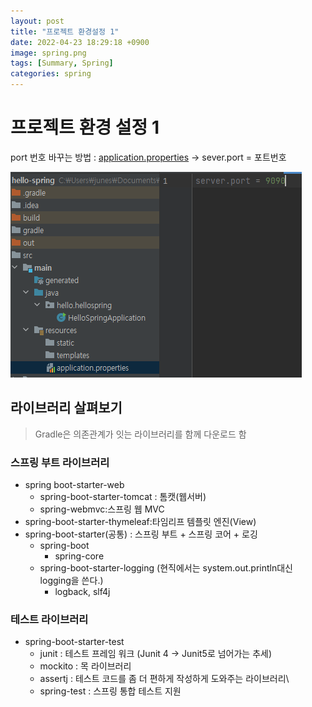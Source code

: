 ```yaml
---
layout: post
title: "프로젝트 환경설정 1"
date: 2022-04-23 18:29:18 +0900
image: spring.png
tags: [Summary, Spring]
categories: spring
---
```


# 프로젝트 환경 설정 1

port 번호 바꾸는 방법 : [application.properties](http://application.properties) → sever.port = 포트번호

![Untitled](/images/spring/projectSetting1.png)

## 라이브러리 살펴보기

> Gradle은 의존관계가 잇는 라이브러리를 함께 다운로드 함
> 

### 스프링 부트 라이브러리

- spring boot-starter-web
    - spring-boot-starter-tomcat : 톰캣(웹서버)
    - spring-webmvc:스프링 웹 MVC
- spring-boot-starter-thymeleaf:타임리프 템플릿 엔진(View)
- spring-boot-starter(공통) : 스프링 부트 + 스프링 코어 + 로깅
    - spring-boot
        - spring-core
    - spring-boot-starter-logging (현직에서는 system.out.println대신 logging을 쓴다.)
        - logback, slf4j

### 테스트 라이브러리

- spring-boot-starter-test
    - junit : 테스트 프레임 워크 (Junit 4 → Junit5로 넘어가는 추세)
    - mockito : 목 라이브러리
    - assertj : 테스트 코드를 좀 더 편하게 작성하게 도와주는 라이브러리\
    - spring-test : 스프링 통합 테스트 지원